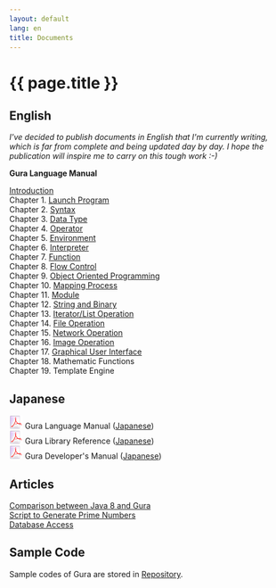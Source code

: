 ```yaml
---
layout: default
lang: en
title: Documents
---
```


# {{ page.title }}

<div id="box-left">

<h2>English</h2>

<p>
<em>I've decided to publish documents in English that I'm currently writing,
which is far from complete and being updated day by day.
I hope the publication will inspire me to carry on this tough work :-)</em>
</p>

<p><strong>Gura Language Manual</strong></p>

<p>
<div><a href="documents/Introduction.html">Introduction</a></div>
<div>Chapter 1. <a href="documents/Launch-Program.html">Launch Program</a></div>
<div>Chapter 2. <a href="documents/Syntax.html">Syntax</a></div>
<div>Chapter 3. <a href="documents/Data-Type.html">Data Type</a></div>
<div>Chapter 4. <a href="documents/Operator.html">Operator</a></div>
<div>Chapter 5. <a href="documents/Environment.html">Environment</a></div>
<div>Chapter 6. <a href="documents/Interpreter.html">Interpreter</a></div>
<div>Chapter 7. <a href="documents/Function.html">Function</a></div>
<div>Chapter 8. <a href="documents/Flow-Control.html">Flow Control</a></div>
<div>Chapter 9. <a href="documents/Object-Oriented-Programming.html">Object Oriented Programming</a></div>
<div>Chapter 10. <a href="documents/Mapping-Process.html">Mapping Process</a></div>
<div>Chapter 11. <a href="documents/Module.html">Module</a></div>
<div>Chapter 12. <a href="documents/String-and-Binary.html">String and Binary</a></div>
<div>Chapter 13. <a href="documents/Iterator-List-Operation.html">Iterator/List Operation</a></div>
<div>Chapter 14. <a href="documents/File-Operation.html">File Operation</a></div>
<div>Chapter 15. <a href="documents/Network-Operation.html">Network Operation</a></div>
<div>Chapter 16. <a href="documents/Image-Operation.html">Image Operation</a></div>
<div>Chapter 17. <a href="documents/Graphical-User-Interface.html">Graphical User Interface</a></div>
<div>Chapter 18. Mathematic Functions</div>
<div>Chapter 19. Template Engine</div>
</p>

</div>

<div id="box-right">

<h2>Japanese</h2>

<p>
<div><img src="images/pdf.png" alt="pdf-icon" /> Gura Language Manual
(<a href="https://github.com/gura-lang/gura-doc/blob/master/gura-lang-j.pdf?raw=true"
  onClick="ga('send', 'event', 'document', 'click', 'gura-lang-j.pdf');">Japanese</a>)</div>
<div><img src="images/pdf.png" alt="pdf-icon" /> Gura Library Reference
(<a href="https://github.com/gura-lang/gura-doc/blob/master/gura-lib-j.pdf?raw=true"
  onClick="ga('send', 'event', 'document', 'click', 'gura-lib-j.pdf');">Japanese</a>)</div>
<div><img src="images/pdf.png" alt="pdf-icon" /> Gura Developer's Manual
(<a href="https://github.com/gura-lang/gura-doc/blob/master/gura-dev-j.pdf?raw=true"
  onClick="ga('send', 'event', 'document', 'click', 'gura-dev-j.pdf');">Japanese</a>)</div>
</p>

</div>

<div id="box-bottom">

<h2>Articles</h2>

<p>
<div><a href="articles/Comparison-between-Java8-and-Gura.html">Comparison between Java 8 and Gura</a></div>
<div><a href="articles/Script-to-Generate-Prime-Numbers.html">Script to Generate Prime Numbers</a></div>
<div><a href="articles/Database-Access.html">Database Access</a></div>
</p>

<h2>Sample Code</h2>

<p>Sample codes of Gura are stored in
<a href="https://github.com/gura-lang/gura/tree/master/sample"
 onClick="ga('send', 'event', 'repository', 'click', '/gura-lang/gura/tree/master/sample');">Repository</a>.
</p>

</div>
